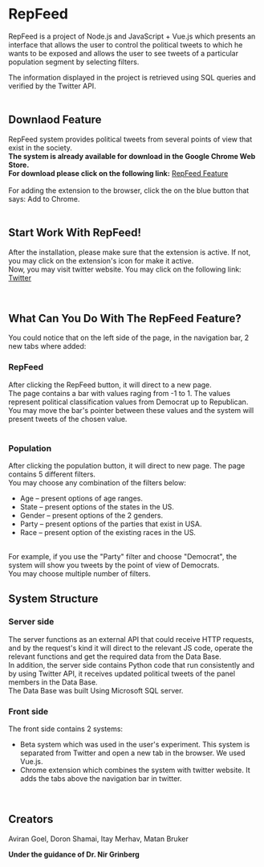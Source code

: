 # RepFeed

RepFeed is a project of Node.js and JavaScript + Vue.js which presents an interface that allows the user to control the political tweets to which he wants to be exposed and allows the user to see tweets of a particular population segment by selecting filters.<br>

The information displayed in the project is retrieved using SQL queries and verified by the Twitter API.
<br>
<br>

## Downlaod Feature

RepFeed system provides political tweets from several points of view that exist in the society.
<br>
**The system is already available for download in the Google Chrome Web Store. 
<br>
For download please click on the following link:** [RepFeed Feature](https://chrome.google.com/webstore/detail/repfeed/mmicoheejekjeagfokgpdplnhfaibkej?hl=en-US)
<br>
<br>
For adding the extension to the browser, click the on the blue button that says: Add to Chrome.
<br>
<br>

## Start Work With RepFeed!
After the installation, please make sure that the extension is active. If not, you may click on the extension's icon for make it active. 
<br>
Now, you may visit twitter website. You may click on the following link:  [Twitter](https://twitter.com/home)

<br>

## What Can You Do With The RepFeed Feature?
You could notice that on the left side of the page, in the navigation bar, 2 new tabs where added:
<br>
### RepFeed
After clicking the RepFeed button, it will direct to a new page.
<br>
The page contains a bar with values raging from -1 to 1. The values represent political classification values from Democrat up to Republican.
<br>
You may move the bar's pointer between these values and the system will present tweets of the chosen value. 
<br>
<br>
### Population
After clicking the population button, it will direct to new page. The page contains 5 different filters.
<br>
You may choose any combination of the filters below:
<br>
-	Age – present options of age ranges. 
-	State – present options of the states in the US.
-	Gender – present options of the 2 genders.
-	Party – present options of the parties that exist in USA.
-	Race – present option of the existing races in the US.
<br>
For example, if you use the "Party" filter and choose "Democrat", the system will show you tweets by the point of view of Democrats.
<br>
You may choose multiple number of filters.

<br>


## System Structure  
### Server side
The server functions as an external API that could receive HTTP requests,
<br>
and by the request's kind it will direct to the relevant JS code, operate the relevant functions and get the required data from the Data Base.
<br>
In addition, the server side contains Python code that run consistently and by using Twitter API, it receives updated political tweets of the panel members in the Data Base.
<br>
The Data Base was built Using Microsoft SQL server.


### Front side
The front side contains 2 systems:
<br>
-	Beta system which was used in the user's experiment. This system is separated from Twitter and open a new tab in the browser. We used Vue.js.
-	Chrome extension which combines the system with twitter website. It adds the tabs above the navigation bar in twitter. 

<br>

## Creators

Aviran Goel, Doron Shamai, Itay Merhav, Matan Bruker


**Under the guidance of Dr. Nir Grinberg**
